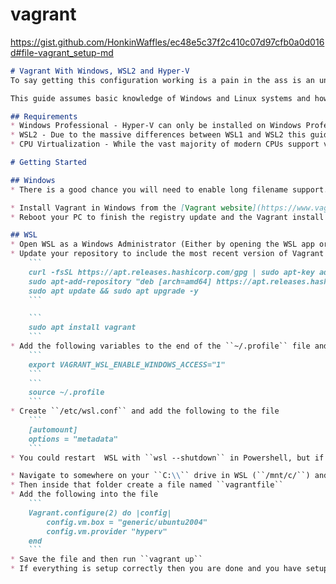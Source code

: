 # vagrant

https://gist.github.com/HonkinWaffles/ec48e5c37f2c410c07d97cfb0a0d016d#file-vagrant_setup-md

```markdown
# Vagrant With Windows, WSL2 and Hyper-V
To say getting this configuration working is a pain in the ass is an understatement. However, once it is working correctly you gain access to tools like Ansible and full performance VMs inside Windows. This guide covers the steps I followed to get things working correctly with this configuration. It is possible that something may not work for you however I have been able to reproduce this success on two Windows 11 Pro machines and expect this to work for others.

This guide assumes basic knowledge of Windows and Linux systems and how Vagrant operates. Due to the difficulty of setting this up you may need to do some additional troubleshooting

## Requirements
* Windows Professional - Hyper-V can only be installed on Windows Professional systems or higher
* WSL2 - Due to the massive differences between WSL1 and WSL2 this guide will only cover support for WSL2
* CPU Virtualization - While the vast majority of modern CPUs support virtualization you may need to enable it in your BIOS

# Getting Started

## Windows
* There is a good chance you will need to enable long filename support. Head into the registry and head to ``HKEY_LOCAL_MACHINE\SYSTEM\CurrentControlSet\Control\FileSystem`` and change ``LongPathsEnabled`` to ``1``

* Install Vagrant in Windows from the [Vagrant website](https://www.vagrantup.com/downloads)
* Reboot your PC to finish the registry update and the Vagrant install

## WSL
* Open WSL as a Windows Administrator (Either by opening the WSL app or the Windows terminal application)
* Update your repository to include the most recent version of Vagrant on your WSL install. (In my case I am using Ubuntu 20.04)
    ```
    curl -fsSL https://apt.releases.hashicorp.com/gpg | sudo apt-key add -
    sudo apt-add-repository "deb [arch=amd64] https://apt.releases.hashicorp.com $(lsb_release -cs) main"
    sudo apt update && sudo apt upgrade -y
    ```

    ```
    sudo apt install vagrant
    ```
* Add the following variables to the end of the ``~/.profile`` file and refresh your source
    ```
    export VAGRANT_WSL_ENABLE_WINDOWS_ACCESS="1"
    ```
    ```
    source ~/.profile
    ```
* Create ``/etc/wsl.conf`` and add the following to the file
    ```
    [automount]
    options = "metadata"
    ```
* You could restart  WSL with ``wsl --shutdown`` in Powershell, but if you run into errors reboot your PC and try again

* Navigate to somewhere on your ``C:\\`` drive in WSL (``/mnt/c/``) and create a folder. **This is required due to how Vagrant and Hyper-V handles files.**
* Then inside that folder create a file named ``vagrantfile``
* Add the following into the file
    ```
    Vagrant.configure(2) do |config|
        config.vm.box = "generic/ubuntu2004"
        config.vm.provider "hyperv"
    end
    ```
* Save the file and then run ``vagrant up``
* If everything is setup correctly then you are done and you have setup Vagrant in WSL to control Hyper-V
```